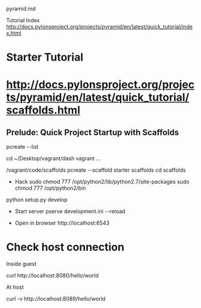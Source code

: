 pyramid.md

Tutorial Index
  http://docs.pylonsproject.org/projects/pyramid/en/latest/quick_tutorial/index.html

# Starter Tutorial

http://docs.pylonsproject.org/projects/pyramid/en/latest/quick_tutorial/scaffolds.html  
======================================================================================

Prelude: Quick Project Startup with Scaffolds
---------------------------------------------

  pcreate --list

  cd ~/Desktop/vagrant/dash
  vagrant ...

  /vagrant/code/scaffolds
  pcreate --scaffold starter scaffolds
  cd scaffolds

  - Hack
  sudo chmod 777 /opt/python2/lib/python2.7/site-packages
  sudo chmod 777 /opt/python2/bin

  python setup.py develop

  - Start server
  pserve development.ini --reload

  - Open in browser
  http://localhost:6543

# Check host connection

Inside guest

  curl http://localhost:8080/hello/world

At host

  curl -v http://localhost:8089/hello/world
